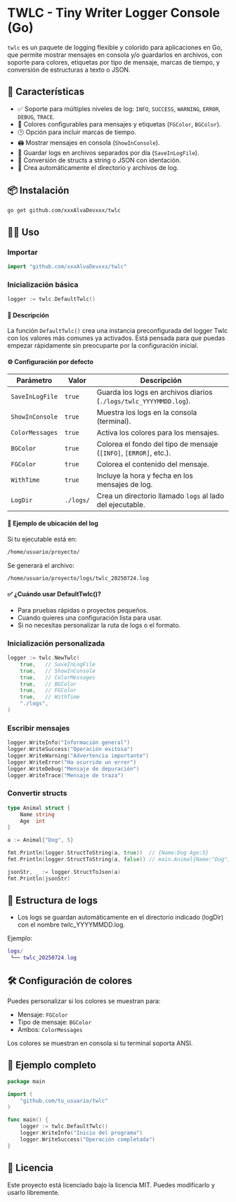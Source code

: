 # TWLC - Tiny Writer Logger Console (Go)

`twlc` es un paquete de logging flexible y colorido para aplicaciones en Go, que permite mostrar mensajes en consola y/o guardarlos en archivos, con soporte para colores, etiquetas por tipo de mensaje, marcas de tiempo, y conversión de estructuras a texto o JSON.

## 🚀 Características

- ✅ Soporte para múltiples niveles de log: `INFO`, `SUCCESS`, `WARNING`, `ERROR`, `DEBUG`, `TRACE`.
- 🎨 Colores configurables para mensajes y etiquetas (`FGColor`, `BGColor`).
- 🕒 Opción para incluir marcas de tiempo.
- 🖨 Mostrar mensajes en consola (`ShowInConsole`).
- 📂 Guardar logs en archivos separados por día (`SaveInLogFile`).
- 🧾 Conversión de structs a string o JSON con identación.
- 📁 Crea automáticamente el directorio y archivos de log.

## 📦 Instalación

```bash
go get github.com/xxxAlvaDevxxx/twlc
```

## 🧑‍💻 Uso

### Importar

``` go
import "github.com/xxxAlvaDevxxx/twlc"
```

### Inicialización básica

``` go
logger := twlc.DefaultTwlc()
```

#### 📝 Descripción
La función `DefaultTwlc()` crea una instancia preconfigurada del logger Twlc con los valores más comunes ya activados. Está pensada para que puedas empezar rápidamente sin preocuparte por la configuración inicial.

#### ⚙️ Configuración por defecto

| **Parámetro**     | **Valor** | **Descripción**                                                                 |
|-------------------|-----------|----------------------------------------------------------------------------------|
| `SaveInLogFile`   | `true`    | Guarda los logs en archivos diarios (`./logs/twlc_YYYYMMDD.log`).               |
| `ShowInConsole`   | `true`    | Muestra los logs en la consola (terminal).                                      |
| `ColorMessages`   | `true`    | Activa los colores para los mensajes.                                           |
| `BGColor`         | `true`    | Colorea el fondo del tipo de mensaje (`[INFO]`, `[ERROR]`, etc.).               |
| `FGColor`         | `true`    | Colorea el contenido del mensaje.                                               |
| `WithTime`        | `true`    | Incluye la hora y fecha en los mensajes de log.                                 |
| `LogDir`          | `./logs/` | Crea un directorio llamado `logs` al lado del ejecutable.                       |

#### 📁 Ejemplo de ubicación del log

Si tu ejecutable está en:

``` bash
/home/usuario/proyecto/
```

Se generará el archivo:

```bash
/home/usuario/proyecto/logs/twlc_20250724.log
```

#### ✅ ¿Cuándo usar DefaultTwlc()?
* Para pruebas rápidas o proyectos pequeños.
* Cuando quieres una configuración lista para usar.
* Si no necesitas personalizar la ruta de logs o el formato.

### Inicialización personalizada

``` go
logger := twlc.NewTwlc(
    true,   // SaveInLogFile
    true,   // ShowInConsole
    true,   // ColorMessages
    true,   // BGColor
    true,   // FGColor
    true,   // WithTime
    "./logs",
)
```

### Escribir mensajes

``` go
logger.WriteInfo("Información general")
logger.WriteSuccess("Operación exitosa")
logger.WriteWarning("Advertencia importante")
logger.WriteError("Ha ocurrido un error")
logger.WriteDebug("Mensaje de depuración")
logger.WriteTrace("Mensaje de traza")
```

### Convertir structs

``` go
type Animal struct {
    Name string
    Age  int
}

a := Animal{"Dog", 5}

fmt.Println(logger.StructToString(a, true))  // {Name:Dog Age:5}
fmt.Println(logger.StructToString(a, false)) // main.Animal{Name:"Dog", Age:5}

jsonStr, _ := logger.StructToJson(a)
fmt.Println(jsonStr)
```

## 📁 Estructura de logs

* Los logs se guardan automáticamente en el directorio indicado (logDir) con el nombre twlc_YYYYMMDD.log.

Ejemplo:

``` lua
logs/
 └── twlc_20250724.log
```

## 🛠 Configuración de colores

Puedes personalizar si los colores se muestran para:

* Mensaje: `FGColor`
* Tipo de mensaje: `BGColor`
* Ambos: `ColorMessages`

Los colores se muestran en consola si tu terminal soporta ANSI.

## 🧪 Ejemplo completo

``` go
package main

import (
    "github.com/tu_usuario/twlc"
)

func main() {
    logger := twlc.DefaultTwlc()
    logger.WriteInfo("Inicio del programa")
    logger.WriteSuccess("Operación completada")
}
```

## 🧾 Licencia

Este proyecto está licenciado bajo la licencia MIT. Puedes modificarlo y usarlo libremente.
